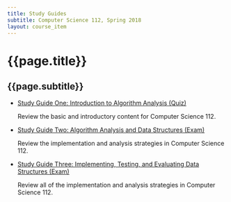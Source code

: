 ```yaml
---
title: Study Guides
subtitle: Computer Science 112, Spring 2018
layout: course_item
---
```


# {{page.title}}
## {{page.subtitle}}

<ul>

<li><a href="https://github.com/Allegheny-Computer-Science-112-S2018/cs112-S2018-sheets/releases/download/cs112S2018_all_sheets-18.0.1/cs112S2018_studyguide_quiz01.pdf">Study Guide One: Introduction to Algorithm Analysis
(Quiz)</a> <p>Review the basic and introductory content for Computer Science
112.</p>

<li><a href="https://github.com/Allegheny-Computer-Science-112-S2018/cs112-S2018-sheets/releases/download/cs112S2018_all_sheets-18.0.1/cs112S2018_studyguide_exam01.pdf">Study Guide Two: Algorithm Analysis and Data Structures
(Exam)</a> <p>Review the implementation and analysis strategies in Computer Science
112.</p>

<li><a href="https://github.com/Allegheny-Computer-Science-112-S2018/cs112-S2018-sheets/releases/download/cs112S2018_all_sheets-22.0.0/cs112S2018_studyguide_exam02.pdf">Study Guide Three: Implementing, Testing, and Evaluating Data Structures
(Exam)</a> <p>Review all of the implementation and analysis strategies in Computer Science
112.</p>

</ul>
